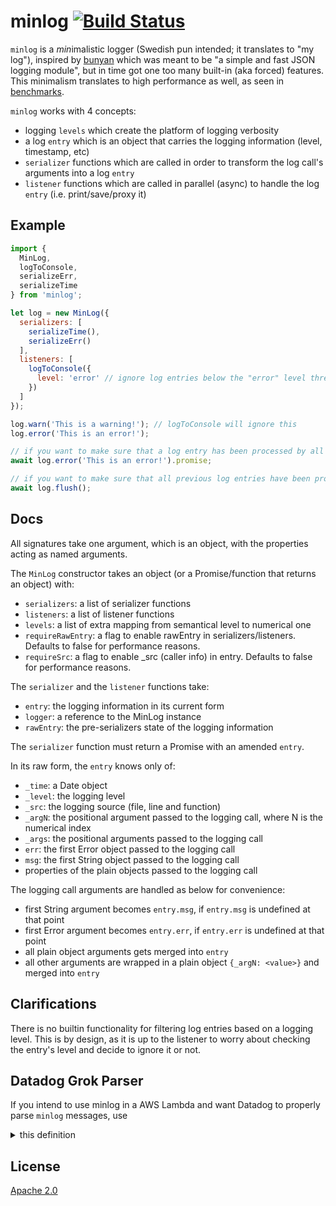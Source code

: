 # minlog [![Build Status][2]][1]

`minlog` is a *min*imalistic logger (Swedish pun intended; it translates to "my log"),
inspired by [bunyan](https://github.com/trentm/node-bunyan)
which was meant to be "a simple and fast JSON logging module",
but in time got one too many built-in (aka forced) features.
This minimalism translates to high performance as well,
as seen in [benchmarks](https://github.com/tobiipro/minlog/issues/18).

`minlog` works with 4 concepts:

* logging `levels` which create the platform of logging verbosity
* a log `entry` which is an object that carries the logging information (level, timestamp, etc)
* `serializer` functions which are called in order to transform the log call's arguments into a log `entry`
* `listener` functions which are called in parallel (async) to handle the log `entry` (i.e. print/save/proxy it)

## Example

```javascript
import {
  MinLog,
  logToConsole,
  serializeErr,
  serializeTime
} from 'minlog';

let log = new MinLog({
  serializers: [
    serializeTime(),
    serializeErr()
  ],
  listeners: [
    logToConsole({
      level: 'error' // ignore log entries below the "error" level threshold
    })
  ]
});

log.warn('This is a warning!'); // logToConsole will ignore this
log.error('This is an error!');

// if you want to make sure that a log entry has been processed by all serializers/listeners
await log.error('This is an error!').promise;

// if you want to make sure that all previous log entries have been processed by all serializers/listeners
await log.flush();
```


## Docs

All signatures take one argument, which is an object, with the properties acting as named arguments.

The `MinLog` constructor takes an object (or a Promise/function that returns an object) with:

* `serializers`: a list of serializer functions
* `listeners`: a list of listener functions
* `levels`: a list of extra mapping from semantical level to numerical one
* `requireRawEntry`: a flag to enable rawEntry in serializers/listeners. Defaults to false for performance reasons.
* `requireSrc`: a flag to enable _src (caller info) in entry. Defaults to false for performance reasons.

The `serializer` and the `listener` functions take:

* `entry`: the logging information in its current form
* `logger`: a reference to the MinLog instance
* `rawEntry`: the pre-serializers state of the logging information

The `serializer` function must return a Promise with an amended `entry`.

In its raw form, the `entry` knows only of:

* `_time`: a Date object
* `_level`: the logging level
* `_src`: the logging source (file, line and function)
* `_argN`: the positional argument passed to the logging call, where N is the numerical index
* `_args`: the positional arguments passed to the logging call
* `err`: the first Error object passed to the logging call
* `msg`: the first String object passed to the logging call
* properties of the plain objects passed to the logging call

The logging call arguments are handled as below for convenience:

* first String argument becomes `entry.msg`, if `entry.msg` is undefined at that point
* first Error argument becomes `entry.err`, if `entry.err` is undefined at that point
* all plain object arguments gets merged into `entry`
* all other arguments are wrapped in a plain object `{_argN: <value>}` and merged into `entry`


## Clarifications

There is no builtin functionality for filtering log entries based on a logging level.
This is by design, as it is up to the listener to worry about checking the entry's level
and decide to ignore it or not.


## Datadog Grok Parser

If you intend to use minlog in a AWS Lambda and want Datadog to properly parse `minlog` messages, use

<details><summary>this definition</summary>:

```grok
minlog_rule %{minlog_timestamp}\s+%{minlog_lambda_request_id}\s+%{minlog_level}\s+(%{minlog_src}\s+)?%{minlog_msg}\s+%{minlog_extra}
minlog_raw_rule %{minlog_timestamp}\s+%{minlog_lambda_request_id}\s+%{minlog_level}\s+[^\{]*\s+%{minlog_extra}

### NO CHANGES BELOW THIS LINE

# Common
report_rule REPORT %{request_id}\s+Duration: %{number:duration:scale(1000000)} ms\s+Billed Duration: %{number:lambda.billed_duration} ms\s+Memory Size: %{number:lambda. memorysize} MB\s+Max Memory Used: %{number:lambda.max_memory_used} MB%{data:xray:keyvalue(": ")}

default_request_rule %{word:lambda.step}\s+%{request_id}(\s+Version: %{notSpace:lambda.version})?

timeout_rule (%{date("yyyy-MM-dd'T'HH:mm:ss.SSSZ"):timestamp}|%{date("yyyy-MM-dd'T'HH:mm:ss.SSZ"):timestamp})\s+%{notSpace:lambda.request_id}\s+%{regex("Task timed out"):error.message} after (%{number:duration:scale(1000000000)} seconds|%{number:duration:scale(1000000)} milliseconds)

process_error_rule %{request_id} (%{regex("Process exited before completing request"):error.message}|%{regex("Error"):level}:%{data:error.message})

# Node
node_json_rule %{node_prelude}(\s*Invoke Error\s*)?%{data::json}

# Python
python_rule %{python_prelude}.*
python_error %{regex("[^:]*"):error.message}: %{notSpace:error.kind}(\n|\s|\t)*Traceback \(most recent call last\):(?s)\s*%{data:error.stack}

# Ruby
ruby_basic %{regex("[\\w]")},\s\[%{date("yyyy-MM-dd'T'HH:mm:ss.SSSSSS"):timestamp} #%{number}\]\s+%{word:level} --\s*: %{data::keyvalue}

fallback_json (%{date("yyyy-MM-dd'T'HH:mm:ss.SSSZ"):timestamp}|%{date("yyyy-MM-dd'T'HH:mm:ss.SSZ"):timestamp})\s+%{notSpace:lambda.request_id}\s+(%{word:level}:)?(%{data::json})
# Sample
# START RequestId: c9a3b892-c2ca-4391-82fe-a47570039262 Version: $LATEST
# REPORT RequestId: ab5d39f5-1270-4226-9878-27f51b1bed57	Duration: 8384.24 ms	Billed Duration: 8400 ms 	Memory Size: 128 MB	Max Memory Used: 128 MB
# 2019-07-18T18:58:55.265Z	189a9433-fb77-4659-90d4-bc06edb890e0	ERROR	Invoke Error	{"errorType":"Error","errorMessage":"A test error"}
# 2019-07-18T18:58:22.286Z b5264ab7-2056-4f5b-bb0f-a06a70f6205d Task timed out after 30.03 seconds
# [ERROR]	2019-07-18T21:30:46.599Z	ffbce4c2-d80e-4ffa-a0bc-505361e28b8a	This is a regular python error
# 2019-07-18T19:47:18.146Z	95ce2ab7-cf99-4030-bede-2055a69cedec	ERROR	This is a regular node error
```

Advanced settings: Extract from `message`:

```grok
minlog_timestamp %{date("yyyy-MM-dd'T'HH:mm:ss.SSSZ"):timestamp}
minlog_lambda_request_id (\-|%{notSpace:lambda.request_id})
minlog_level %{word:level}
minlog_src %{regex("[^:]+"):minlog._src.filename}:%{regex("[0-9]+"):minlog._src.line}:%{regex("[0-9]+"):minlog._src.column}( in %{notSpace:minlog._src.function})?
minlog_msg %{data:minlog.msg}([\u00A0]{0,255}\.)?
minlog_extra %{regex("\\{.*\\}"):minlog:json}

### NO CHANGES BELOW THIS LINE

request_id RequestId: %{notSpace:lambda.request_id}
node_prelude (%{date("yyyy-MM-dd'T'HH:mm:ss.SSSZ"):timestamp}|%{date("yyyy-MM-dd'T'HH:mm:ss.SSZ"):timestamp})\s+%{notSpace:lambda.request_id}\s+(\[)?+%{word:level}+(\])?
python_prelude \[%{word:level}\]?\s+(%{date("yyyy-MM-dd'T'HH:mm:ss.SSSZ"):timestamp}|%{date("yyyy-MM-dd'T'HH:mm:ss.SSZ"):timestamp})\s+%{notSpace:lambda.request_id}
```

</details>

## License

[Apache 2.0](LICENSE)


  [1]: https://travis-ci.com/tobiipro/minlog
  [2]: https://travis-ci.com/tobiipro/minlog.svg?branch=master
